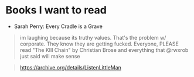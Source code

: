 # Books I want to read

* Sarah Perry: Every Cradle is a Grave

> im laughing because its truthy values. That's the problem w/ corporate. They know they are getting fucked. Everyone, PLEASE read "The KIll Chain" by Christian Brose and everything that @rwxrob just said will make sense

> https://archive.org/details/ListenLittleMan
